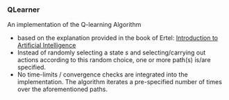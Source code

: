 ### QLearner
An implementation of the Q-learning Algorithm

- based on the explanation provided in the book of Ertel: [Introduction to Artificial Intelligence](http://www.springer.com/us/book/9783319584867)
- Instead of randomly selecting a state *s* and selecting/carrying out actions according to this random choice, one or more path(s) is/are specified.
- No time-limits / convergence checks are integrated into the implementation. The algorithm iterates a pre-specified number of times over the aforementioned paths.